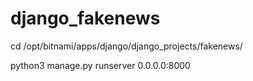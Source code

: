 # django_fakenews

cd /opt/bitnami/apps/django/django_projects/fakenews/

python3 manage.py runserver 0.0.0.0:8000
